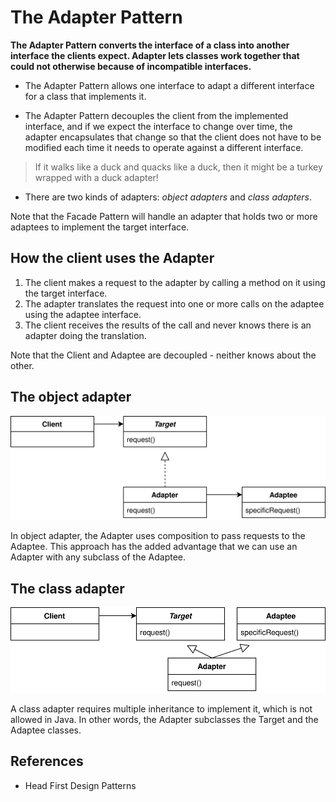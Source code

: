 # The Adapter Pattern
**The Adapter Pattern converts the interface of a class into another interface the clients expect. 
Adapter lets classes work together that could not otherwise because of incompatible interfaces.**

* The Adapter Pattern allows one interface to adapt a different interface for a class that implements it. 

* The Adapter Pattern decouples the client from the implemented interface, and if we expect the interface to change over time, 
the adapter encapsulates that change so that the client does not have to be modified each time it needs to operate against a different interface.

> If it walks like a duck and quacks like a duck, then it might be a turkey wrapped with a duck adapter!

* There are two kinds of adapters: *object adapters* and *class adapters*.

Note that the Facade Pattern will handle an adapter that holds two or more adaptees to implement the target interface.


## How the client uses the Adapter
1. The client makes a request to the adapter by calling a method on it using the target interface.
2. The adapter translates the request into one or more calls on the adaptee using the adaptee interface.
3. The client receives the results of the call and never knows there is an adapter doing the translation.

Note that the Client and Adaptee are decoupled - neither knows about the other.


## The object adapter
![ObjectAdapter](ObjectAdapter.svg)

In object adapter, the Adapter uses composition to pass requests to the Adaptee.
This approach has the added advantage that we can use an Adapter with any subclass of the Adaptee.


## The class adapter
![ClassAdapter](ClassAdapter.svg)

A class adapter requires multiple inheritance to implement it, which is not allowed in Java.
In other words, the Adapter subclasses the Target and the Adaptee classes.


## References
* Head First Design Patterns